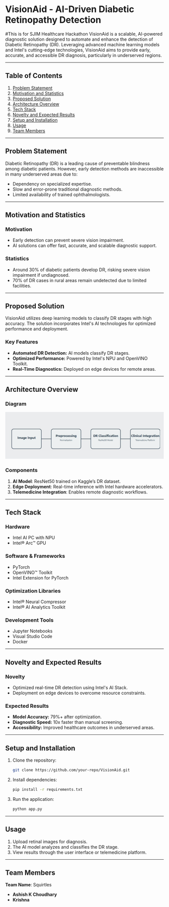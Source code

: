 # VisionAid - AI-Driven Diabetic Retinopathy Detection
#This is for SJIM Healthcare Hackathon
VisionAid is a scalable, AI-powered diagnostic solution designed to automate and enhance the detection of Diabetic Retinopathy (DR). Leveraging advanced machine learning models and Intel's cutting-edge technologies, VisionAid aims to provide early, accurate, and accessible DR diagnosis, particularly in underserved regions.

---

## Table of Contents

1. [Problem Statement](#problem-statement)  
2. [Motivation and Statistics](#motivation-and-statistics)  
3. [Proposed Solution](#proposed-solution)  
4. [Architecture Overview](#architecture-overview)  
5. [Tech Stack](#tech-stack)  
6. [Novelty and Expected Results](#novelty-and-expected-results)  
7. [Setup and Installation](#setup-and-installation)  
8. [Usage](#usage)  
9. [Team Members](#team-members)  

---

## Problem Statement

Diabetic Retinopathy (DR) is a leading cause of preventable blindness among diabetic patients. However, early detection methods are inaccessible in many underserved areas due to:

- Dependency on specialized expertise.  
- Slow and error-prone traditional diagnostic methods.  
- Limited availability of trained ophthalmologists.  

---

## Motivation and Statistics

### Motivation  
- Early detection can prevent severe vision impairment.  
- AI solutions can offer fast, accurate, and scalable diagnostic support.  

### Statistics  
- Around 30% of diabetic patients develop DR, risking severe vision impairment if undiagnosed.  
- 70% of DR cases in rural areas remain undetected due to limited facilities.  

---

## Proposed Solution

VisionAid utilizes deep learning models to classify DR stages with high accuracy. The solution incorporates Intel's AI technologies for optimized performance and deployment.  

### Key Features  
- **Automated DR Detection:** AI models classify DR stages.  
- **Optimized Performance:** Powered by Intel's NPU and OpenVINO Toolkit.  
- **Real-Time Diagnostics:** Deployed on edge devices for remote areas.  

---

## Architecture Overview

### Diagram  
![Architecture Diagram](https://github.com/Krixna-Kant/VisionAid-intel/blob/main/VisionAid/images/image.png)  


### Components  
1. **AI Model**: ResNet50 trained on Kaggle’s DR dataset.  
2. **Edge Deployment**: Real-time inference with Intel hardware accelerators.  
3. **Telemedicine Integration**: Enables remote diagnostic workflows.  

---

## Tech Stack

### Hardware  
- Intel AI PC with NPU  
- Intel® Arc™ GPU  

### Software & Frameworks  
- PyTorch  
- OpenVINO™ Toolkit  
- Intel Extension for PyTorch  

### Optimization Libraries  
- Intel® Neural Compressor  
- Intel® AI Analytics Toolkit  

### Development Tools  
- Jupyter Notebooks  
- Visual Studio Code  
- Docker  

---

## Novelty and Expected Results

### Novelty  
- Optimized real-time DR detection using Intel's AI Stack.  
- Deployment on edge devices to overcome resource constraints.  

### Expected Results  
- **Model Accuracy:** 79%+ after optimization.  
- **Diagnostic Speed:** 10x faster than manual screening.  
- **Accessibility:** Improved healthcare outcomes in underserved areas.  

---

## Setup and Installation

1. Clone the repository:  
   ```bash
   git clone https://github.com/your-repo/VisionAid.git

2. Install dependencies:  
   ```bash
   pip install -r requirements.txt

3. Run the application:
   ```bash
   python app.py

---

## Usage

1. Upload retinal images for diagnosis.  
2. The AI model analyzes and classifies the DR stage.  
3. View results through the user interface or telemedicine platform.  

---

## Team Members

**Team Name**: Squirtles  

- **Ashish K Choudhary**  
- **Krishna**  

